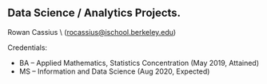 ## Data Science / Analytics Projects.

Rowan Cassius \\
(rocassius@ischool.berkeley.edu)

Credentials:
* BA – Applied Mathematics, Statistics Concentration (May 2019, Attained)
* MS – Information and Data Science (Aug 2020, Expected) 
